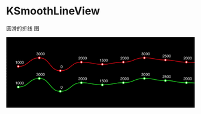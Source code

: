 # KSmoothLineView
圆滑的折线 图


![image](https://github.com/thmojiezuo/image/blob/master/kSmoothLine.png?raw=true)
